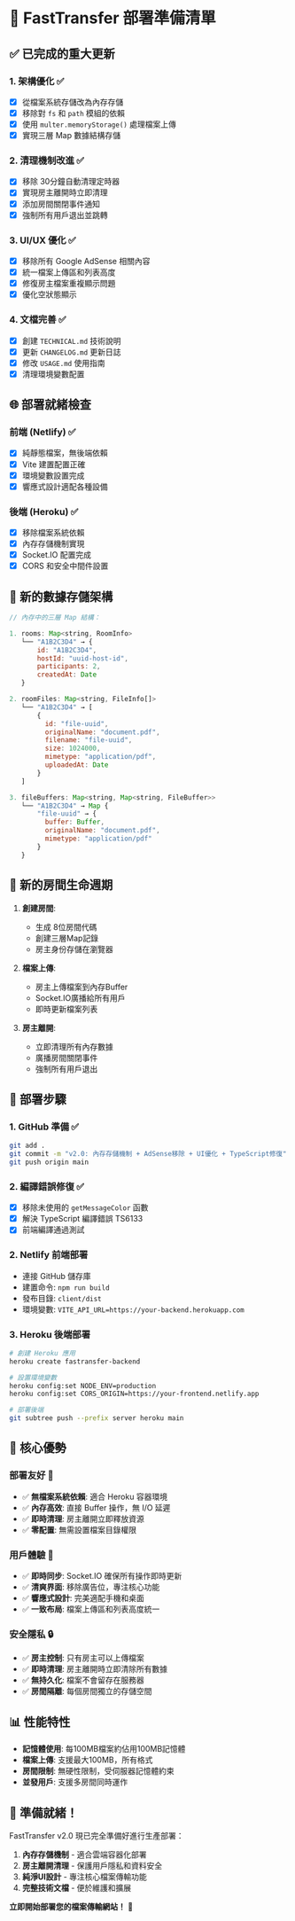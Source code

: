 # 🚀 FastTransfer 部署準備清單

## ✅ 已完成的重大更新

### 1. 架構優化 ✅
- [x] 從檔案系統存儲改為內存存儲
- [x] 移除對 `fs` 和 `path` 模組的依賴
- [x] 使用 `multer.memoryStorage()` 處理檔案上傳
- [x] 實現三層 Map 數據結構存儲

### 2. 清理機制改進 ✅
- [x] 移除 30分鐘自動清理定時器
- [x] 實現房主離開時立即清理
- [x] 添加房間關閉事件通知
- [x] 強制所有用戶退出並跳轉

### 3. UI/UX 優化 ✅
- [x] 移除所有 Google AdSense 相關內容
- [x] 統一檔案上傳區和列表高度
- [x] 修復房主檔案重複顯示問題
- [x] 優化空狀態顯示

### 4. 文檔完善 ✅
- [x] 創建 `TECHNICAL.md` 技術說明
- [x] 更新 `CHANGELOG.md` 更新日誌
- [x] 修改 `USAGE.md` 使用指南
- [x] 清理環境變數配置

## 🌐 部署就緒檢查

### 前端 (Netlify) ✅
- [x] 純靜態檔案，無後端依賴
- [x] Vite 建置配置正確
- [x] 環境變數設置完成
- [x] 響應式設計適配各種設備

### 後端 (Heroku) ✅
- [x] 移除檔案系統依賴
- [x] 內存存儲機制實現
- [x] Socket.IO 配置完成
- [x] CORS 和安全中間件設置

## 📁 新的數據存儲架構

```javascript
// 內存中的三層 Map 結構：

1. rooms: Map<string, RoomInfo>
   └── "A1B2C3D4" → {
       id: "A1B2C3D4",
       hostId: "uuid-host-id", 
       participants: 2,
       createdAt: Date
   }

2. roomFiles: Map<string, FileInfo[]>
   └── "A1B2C3D4" → [
       {
         id: "file-uuid",
         originalName: "document.pdf",
         filename: "file-uuid",
         size: 1024000,
         mimetype: "application/pdf",
         uploadedAt: Date
       }
   ]

3. fileBuffers: Map<string, Map<string, FileBuffer>>
   └── "A1B2C3D4" → Map {
       "file-uuid" → {
         buffer: Buffer,
         originalName: "document.pdf", 
         mimetype: "application/pdf"
       }
   }
```

## 🔄 新的房間生命週期

1. **創建房間**:
   - 生成 8位房間代碼
   - 創建三層Map記錄
   - 房主身份存儲在瀏覽器

2. **檔案上傳**:
   - 房主上傳檔案到內存Buffer
   - Socket.IO廣播給所有用戶
   - 即時更新檔案列表

3. **房主離開**:
   - 立即清理所有內存數據
   - 廣播房間關閉事件
   - 強制所有用戶退出

## 🚀 部署步驟

### 1. GitHub 準備 ✅
```bash
git add .
git commit -m "v2.0: 內存存儲機制 + AdSense移除 + UI優化 + TypeScript修復"
git push origin main
```

### 2. 編譯錯誤修復 ✅
- [x] 移除未使用的 `getMessageColor` 函數
- [x] 解決 TypeScript 編譯錯誤 TS6133
- [x] 前端編譯通過測試

### 2. Netlify 前端部署
- 連接 GitHub 儲存庫
- 建置命令: `npm run build`
- 發布目錄: `client/dist`
- 環境變數: `VITE_API_URL=https://your-backend.herokuapp.com`

### 3. Heroku 後端部署
```bash
# 創建 Heroku 應用
heroku create fastransfer-backend

# 設置環境變數
heroku config:set NODE_ENV=production
heroku config:set CORS_ORIGIN=https://your-frontend.netlify.app

# 部署後端
git subtree push --prefix server heroku main
```

## 🎯 核心優勢

### 部署友好 🌟
- ✅ **無檔案系統依賴**: 適合 Heroku 容器環境
- ✅ **內存高效**: 直接 Buffer 操作，無 I/O 延遲
- ✅ **即時清理**: 房主離開立即釋放資源
- ✅ **零配置**: 無需設置檔案目錄權限

### 用戶體驗 🎨
- ✅ **即時同步**: Socket.IO 確保所有操作即時更新
- ✅ **清爽界面**: 移除廣告位，專注核心功能
- ✅ **響應式設計**: 完美適配手機和桌面
- ✅ **一致布局**: 檔案上傳區和列表高度統一

### 安全隱私 🔒
- ✅ **房主控制**: 只有房主可以上傳檔案
- ✅ **即時清理**: 房主離開時立即清除所有數據
- ✅ **無持久化**: 檔案不會留存在服務器
- ✅ **房間隔離**: 每個房間獨立的存儲空間

## 📊 性能特性

- **記憶體使用**: 每100MB檔案約佔用100MB記憶體
- **檔案上傳**: 支援最大100MB，所有格式
- **房間限制**: 無硬性限制，受伺服器記憶體約束
- **並發用戶**: 支援多房間同時運作

## 🎉 準備就緒！

FastTransfer v2.0 現已完全準備好進行生產部署：

1. **內存存儲機制** - 適合雲端容器化部署
2. **房主離開清理** - 保護用戶隱私和資料安全  
3. **純淨UI設計** - 專注核心檔案傳輸功能
4. **完整技術文檔** - 便於維護和擴展

**立即開始部署您的檔案傳輸網站！** 🚀
